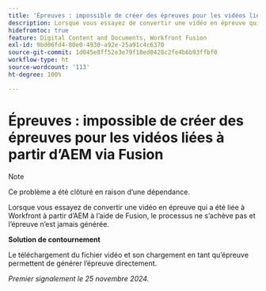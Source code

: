 ```yaml
---
title: 'Épreuves : impossible de créer des épreuves pour les vidéos liées à partir d’AEM via Fusion'
description: Lorsque vous essayez de convertir une vidéo en épreuve qui a été liée à Workfront à partir d’AEM à l’aide de Fusion, le processus ne s’achève pas et l’épreuve n’est jamais générée.
hidefromtoc: true
feature: Digital Content and Documents, Workfront Fusion
exl-id: 9bd06fd4-80e0-4930-a92e-25a91c4c6370
source-git-commit: 1d045e8ff52e3e79f18ed0428c2fe4b6b93ffbf0
workflow-type: ht
source-wordcount: '113'
ht-degree: 100%

---
```


# Épreuves : impossible de créer des épreuves pour les vidéos liées à partir d’AEM via Fusion

>[!NOTE]
>
>Ce problème a été clôturé en raison d’une dépendance.

Lorsque vous essayez de convertir une vidéo en épreuve qui a été liée à Workfront à partir d’AEM à l’aide de Fusion, le processus ne s’achève pas et l’épreuve n’est jamais générée.

**Solution de contournement**

Le téléchargement du fichier vidéo et son chargement en tant qu’épreuve permettent de générer l’épreuve directement.

_Premier signalement le 25 novembre 2024._
